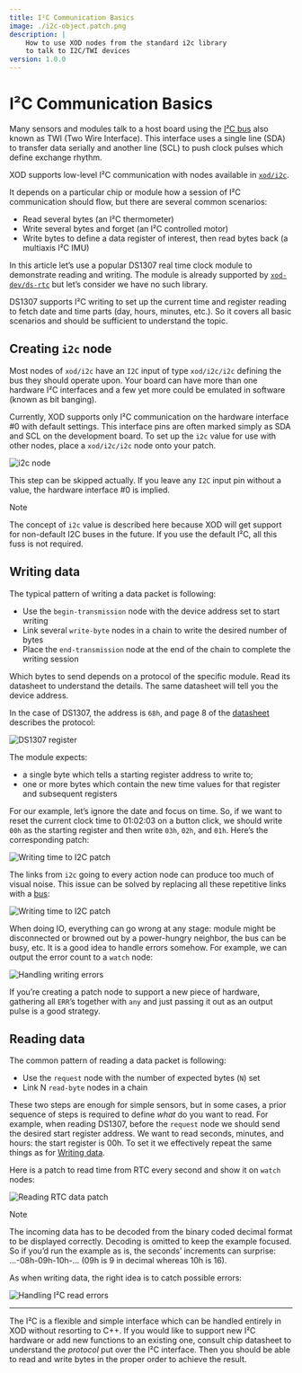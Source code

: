 ```yaml
---
title: I²C Communication Basics
image: ./i2c-object.patch.png
description: |
    How to use XOD nodes from the standard i2c library
    to talk to I2C/TWI devices
version: 1.0.0
---
```


# I²C Communication Basics

Many sensors and modules talk to a host board using the [I²C bus](https://en.wikipedia.org/wiki/I%C2%B2C) also known as TWI (Two Wire Interface). This interface uses a single line (SDA) to transfer data serially and another line (SCL) to push clock pulses which define exchange rhythm.

XOD supports low-level I²C communication with nodes available in [`xod/i2c`](https://xod.io/libs/xod/i2c/).

It depends on a particular chip or module how a session of I²C communication should flow, but there are several common scenarios:

- Read several bytes (an I²C thermometer)
- Write several bytes and forget (an I²C controlled motor)
- Write bytes to define a data register of interest, then read bytes back (a multiaxis I²C IMU)

In this article let’s use a popular DS1307 real time clock module to demonstrate reading and writing. The module is already supported by [`xod-dev/ds-rtc`](https://xod.io/libs/xod-dev/ds-rtc/) but let’s consider we have no such library.

DS1307 supports I²C writing to set up the current time and register reading to fetch date and time parts (day, hours, minutes, etc.). So it covers all basic scenarios and should be sufficient to understand the topic.

## Creating `i2c` node

Most nodes of `xod/i2c` have an `I2C` input of type `xod/i2c/i2c` defining the bus they should operate upon. Your board can have more than one hardware I²C interfaces and a few yet more could be emulated in software (known as bit banging).

Currently, XOD supports only I²C communication on the hardware interface #0 with default settings. This interface pins are often marked simply as SDA and SCL on the development board. To set up the `i2c` value for use with other nodes, place a `xod/i2c/i2c` node onto your patch.

![i2c node](./i2c-object.patch.png)

This step can be skipped actually. If you leave any `I2C` input pin without a value, the hardware interface #0 is implied.

<div class="ui segment note">
<span class="ui ribbon label">Note</span>

The concept of `i2c` value is described here because XOD will get support for non-default I2C buses in the future. If you use the default I²C, all this fuss is not required.

</div>

## Writing data

The typical pattern of writing a data packet is following:

- Use the `begin-transmission` node with the device address set to start writing
- Link several `write-byte` nodes in a chain to write the desired number of bytes
- Place the `end-transmission` node at the end of the chain to complete the writing session

Which bytes to send depends on a protocol of the specific module. Read its datasheet to understand the details. The same datasheet will tell you the device address.

In the case of DS1307, the address is `68h`, and page 8 of the [datasheet](https://datasheets.maximintegrated.com/en/ds/DS1307.pdf) describes the protocol:

![DS1307 register](./ds1307-registers.png)

The module expects:

- a single byte which tells a starting register address to write to;
- one or more bytes which contain the new time values for that register and subsequent registers

For our example, let’s ignore the date and focus on time. So, if we want to reset the current clock time to 01:02:03 on a button click, we should write `00h` as the starting register and then write `03h`, `02h`, and `01h`. Here’s the corresponding patch:

![Writing time to I2C patch](./write-rtc-no-buses.patch.png)

The links from `i2c` going to every action node can produce too much of visual noise. This issue can be solved by replacing all these repetitive links with a [bus](../buses/):

![Writing time to I2C patch](./write-rtc.patch.png)

When doing IO, everything can go wrong at any stage: module might be disconnected or browned out by a power-hungry neighbor, the bus can be busy, etc. It is a good idea to handle errors somehow. For example, we can output the error count to a `watch` node:

![Handling writing errors](./write-rtc-err.patch.png)

If you’re creating a patch node to support a new piece of hardware, gathering all `ERR`’s together with `any` and just passing it out as an output pulse is a good strategy.

## Reading data

The common pattern of reading a data packet is following:

- Use the `request` node with the number of expected bytes (`N`) set
- Link N `read-byte` nodes in a chain

These two steps are enough for simple sensors, but in some cases, a prior sequence of steps is required to define _what_ do you want to read. For example, when reading DS1307, before the `request` node we should send the desired start register address. We want to read seconds, minutes, and hours: the start register is 00h. To set it we effectively repeat the same things as for [Writing data](#writing-data).

Here is a patch to read time from RTC every second and show it on `watch` nodes:

![Reading RTC data patch](./read-rtc.patch.png)

<div class="ui segment note">
<span class="ui ribbon label">Note</span>

The incoming data has to be decoded from the binary coded decimal format to be displayed correctly. Decoding is omitted to keep the example focused. So if you’d run the example as is, the seconds’ increments can surprise: ...-08h-09h-10h-... (09h is 9 in decimal whereas 10h is 16).

</div>

As when writing data, the right idea is to catch possible errors:

![Handling I²C read errors](./read-rtc-err.patch.png)

---

The I²C is a flexible and simple interface which can be handled entirely in XOD without resorting to C++. If you would like to support new I²C hardware or add new functions to an existing one, consult chip datasheet to understand the _protocol_ put over the I²C interface. Then you should be able to read and write bytes in the proper order to achieve the result.
